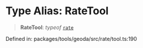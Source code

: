 # Type Alias: RateTool

> **RateTool**: *typeof* [`rate`](../variables/rate.md)

Defined in: packages/tools/geoda/src/rate/tool.ts:190
